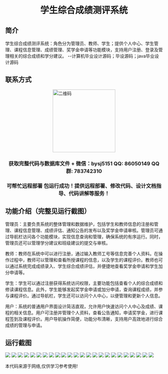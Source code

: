 <p><h1 align="center">学生综合成绩测评系统</h1></p>

## 简介
学生综合成绩测评系统：角色分为管理员、教师、学生；提供个人中心、学生管理、课程信息管理、成绩管理、奖学金申请等功能模块，支持用户注册、登录及管理相关的综合成绩和学分建议。    --计算机毕业设计源码；毕设源码；java毕业设计源码


## 联系方式
<img src="https://bs-1329754181.cos.ap-shanghai.myqcloud.com/wx.jpg" alt="二维码" style="display: block; margin: 0 auto;" width="200px">
<p><h3 align="center">获取完整代码与数据库文件 + 微信：bysj5151 QQ: 86050149 QQ群: 783742310</h3></p>
<p><h3 align="center">可帮忙远程部署 包运行成功！提供远程部署、修改代码、设计文档指导、代码讲解等服务！</h3></p>

## 功能介绍（完整见运行截图）
管理员：主要负责系统的整体管理和数据维护，包括学生和教师信息的注册和管理、课程信息管理、成绩评估、通知公告的发布以及奖学金申请审核。管理员可通过导航栏访问各个功能模块，实现信息查询和管理，确保系统的有序运行。同时，管理员还可以管理学分建议和班级建议的提交与审核。

教师：教师在系统中可以进行注册，通过输入教师工号等信息完善个人资料。在操作过程中，教师可以管理和查看所授课程的信息，以及学生的课程评价。教师也可以通过系统完成成绩录入、学生综合成绩评估，并便捷地查看奖学金申请和学生加分申请等。

学生：学生可以通过注册获得系统访问权限，主要功能包括查看个人的综合成绩和修读课程信息。此外，学生能够发起奖学金申请或加分申请，查询课程成绩，并参与课程评价。通过导航栏，学生还可以访问个人中心，以便管理和更新个人信息。

用户：系统的普通用户界面设计简洁直观，允许用户快速访问个人中心及成绩、课程的相关信息。用户可注册并管理个人资料，查看公告通知，申请奖学金，进行课程签到及课程评价。用户导航操作简便，功能分布清晰，支持用户高效地进行综合成绩的管理与申请。


## 运行截图
![](https://bs-1329754181.cos.ap-shanghai.myqcloud.com/spring/studentComprehensiveScoreEvaluationSystem/img/001.jpg)
![](https://bs-1329754181.cos.ap-shanghai.myqcloud.com/spring/studentComprehensiveScoreEvaluationSystem/img/002.jpg)
![](https://bs-1329754181.cos.ap-shanghai.myqcloud.com/spring/studentComprehensiveScoreEvaluationSystem/img/003.jpg)
![](https://bs-1329754181.cos.ap-shanghai.myqcloud.com/spring/studentComprehensiveScoreEvaluationSystem/img/004.jpg)
![](https://bs-1329754181.cos.ap-shanghai.myqcloud.com/spring/studentComprehensiveScoreEvaluationSystem/img/005.jpg)
![](https://bs-1329754181.cos.ap-shanghai.myqcloud.com/spring/studentComprehensiveScoreEvaluationSystem/img/006.jpg)
![](https://bs-1329754181.cos.ap-shanghai.myqcloud.com/spring/studentComprehensiveScoreEvaluationSystem/img/007.jpg)
![](https://bs-1329754181.cos.ap-shanghai.myqcloud.com/spring/studentComprehensiveScoreEvaluationSystem/img/008.jpg)
![](https://bs-1329754181.cos.ap-shanghai.myqcloud.com/spring/studentComprehensiveScoreEvaluationSystem/img/009.jpg)
![](https://bs-1329754181.cos.ap-shanghai.myqcloud.com/spring/studentComprehensiveScoreEvaluationSystem/img/010.jpg)
![](https://bs-1329754181.cos.ap-shanghai.myqcloud.com/spring/studentComprehensiveScoreEvaluationSystem/img/011.jpg)
![](https://bs-1329754181.cos.ap-shanghai.myqcloud.com/spring/studentComprehensiveScoreEvaluationSystem/img/012.jpg)
![](https://bs-1329754181.cos.ap-shanghai.myqcloud.com/spring/studentComprehensiveScoreEvaluationSystem/img/013.jpg)
![](https://bs-1329754181.cos.ap-shanghai.myqcloud.com/spring/studentComprehensiveScoreEvaluationSystem/img/014.jpg)
![](https://bs-1329754181.cos.ap-shanghai.myqcloud.com/spring/studentComprehensiveScoreEvaluationSystem/img/015.jpg)
![](https://bs-1329754181.cos.ap-shanghai.myqcloud.com/spring/studentComprehensiveScoreEvaluationSystem/img/016.jpg)
![](https://bs-1329754181.cos.ap-shanghai.myqcloud.com/spring/studentComprehensiveScoreEvaluationSystem/img/017.jpg)
![](https://bs-1329754181.cos.ap-shanghai.myqcloud.com/spring/studentComprehensiveScoreEvaluationSystem/img/018.jpg)
![](https://bs-1329754181.cos.ap-shanghai.myqcloud.com/spring/studentComprehensiveScoreEvaluationSystem/img/019.jpg)
![](https://bs-1329754181.cos.ap-shanghai.myqcloud.com/spring/studentComprehensiveScoreEvaluationSystem/img/020.jpg)
![](https://bs-1329754181.cos.ap-shanghai.myqcloud.com/spring/studentComprehensiveScoreEvaluationSystem/img/021.jpg)
![](https://bs-1329754181.cos.ap-shanghai.myqcloud.com/spring/studentComprehensiveScoreEvaluationSystem/img/022.jpg)
![](https://bs-1329754181.cos.ap-shanghai.myqcloud.com/spring/studentComprehensiveScoreEvaluationSystem/img/023.jpg)
![](https://bs-1329754181.cos.ap-shanghai.myqcloud.com/spring/studentComprehensiveScoreEvaluationSystem/img/024.jpg)

<p>本代码来源于网络,仅供学习参考使用!</p>
